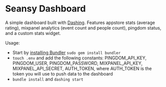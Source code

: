 # Seansy Dashboard

A simple dashboard built with [Dashing](http://shopify.github.io/dashing/). Features appstore stats (average rating), mixpanel analytics (event count and people count), pingdom status, and a custom stats widget.

Usage:
- Start by [installing Bundler](http://bundler.io) `sudo gem install bundler`
- `touch .env` and add the following constants: PINGDOM_API_KEY, PINGDOM_USER, PINGDOM_PASSWORD, MIXPANEL_API_KEY, MIXPANEL_API_SECRET, AUTH_TOKEN, where AUTH_TOKEN is the token you will use to push data to the dashboard
- `bundle install` and `dashing start`
